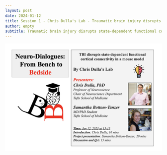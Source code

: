 ```yaml
---
layout: post
date: 2024-01-12
title: Session 1 - Chris Dulla's Lab - Traumatic brain injury disrupts state-dependent functional cortical connectivity in a mouse model
author: empty
subtitle: Traumatic brain injury disrupts state-dependent functional cortical connectivity in a mouse model
---
```

![session-01](/assets/posters/session_1.png)
